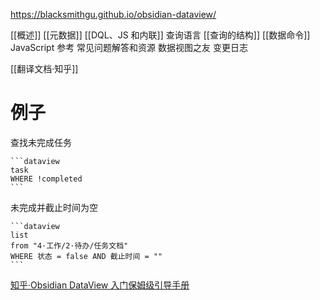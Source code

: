 https://blacksmithgu.github.io/obsidian-dataview/

[[概述]]
[[元数据]]
[[DQL、JS 和内联]]
查询语言
	[[查询的结构]]
	[[数据命令]]
JavaScript 参考
常见问题解答和资源
数据视图之友
变更日志


[[翻译文档·知乎]]
# 例子

查找未完成任务
````
```dataview
task
WHERE !completed
```
````

未完成并截止时间为空
````
```dataview
list
from "4·工作/2·待办/任务文档"
WHERE 状态 = false AND 截止时间 = ""
```
````


[知乎·Obsidian DataView 入门保姆级引导手册](https://zhuanlan.zhihu.com/p/614881764)